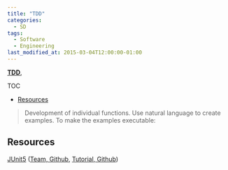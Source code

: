 ```yaml
---
title: "TDD"
categories:
  - SD
tags:
  - Software
  - Engineering
last_modified_at: 2015-03-04T12:00:00-01:00
---
```


**[TDD]()**, 

TOC

- [Resources](#resources)


> Development of individual functions.
> Use natural language to create examples.
> To make the examples executable: 

## Resources

[JUnit5](https://junit.org/junit5/) ([Team, Github](https://github.com/junit-team), [Tutorial, Github](https://github.com/junit-team/junit5-samples))

